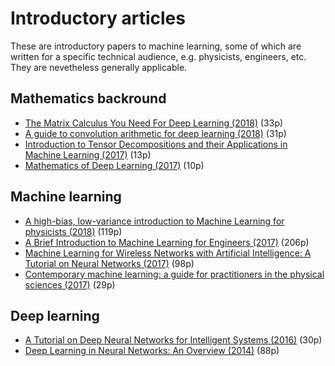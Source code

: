 # Introductory articles

These are introductory papers to machine learning, some of which are written for a specific technical audience, e.g. physicists, engineers, etc. They are nevetheless generally applicable.

<!--Search terms: (introduction|guide|overview|tour|tutorial) "(machine|deep|reinforcement) learning" -->
<!--Free papers only-->
## Mathematics backround
* [The Matrix Calculus You Need For Deep Learning (2018)](https://arxiv.org/abs/1802.01528) (33p)
* [A guide to convolution arithmetic for deep learning (2018)](https://arxiv.org/abs/1603.07285) (31p)
* [Introduction to Tensor Decompositions and their Applications in Machine Learning (2017)](https://arxiv.org/abs/1711.10781) (13p)
* [Mathematics of Deep Learning (2017)](https://arxiv.org/abs/1712.04741) (10p)

## Machine learning
* [A high-bias, low-variance introduction to Machine Learning for physicists (2018)](https://arxiv.org/abs/1803.08823) (119p)
* [A Brief Introduction to Machine Learning for Engineers (2017)](https://arxiv.org/abs/1709.02840) (206p)
* [Machine Learning for Wireless Networks with Artificial Intelligence: A Tutorial on Neural Networks (2017)](https://arxiv.org/abs/1710.02913) (98p)
* [Contemporary machine learning: a guide for practitioners in the physical sciences (2017)](https://arxiv.org/abs/1712.08523) (29p)

## Deep learning
* [A Tutorial on Deep Neural Networks for Intelligent Systems (2016)](https://arxiv.org/abs/1603.07249) (30p)
* [Deep Learning in Neural Networks: An Overview (2014)](https://arxiv.org/abs/1404.7828) (88p)
